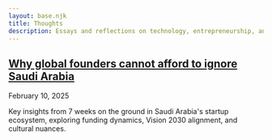 ```yaml
---
layout: base.njk
title: Thoughts
description: Essays and reflections on technology, entrepreneurship, and personal growth.
---
```


<div class="blog-list">
    <article>
        <h2><a href="/thoughts/ksa-thoughts/">Why global founders cannot afford to ignore Saudi Arabia</a></h2>
        <time datetime="2025-02-10" class="post-date">February 10, 2025</time>
        <p class="post-description">Key insights from 7 weeks on the ground in Saudi Arabia's startup ecosystem, exploring funding dynamics, Vision 2030 alignment, and cultural nuances.</p>
    </article>
</div>